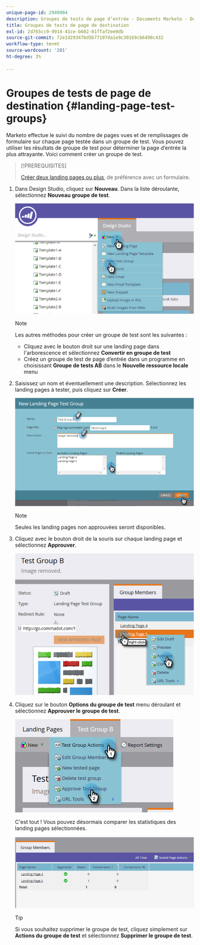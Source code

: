 ```yaml
---
unique-page-id: 2949904
description: Groupes de tests de page d’entrée - Documents Marketo - Documentation du produit
title: Groupes de tests de page de destination
exl-id: 2d765cc9-9914-41ce-b602-01ffaf2ee0db
source-git-commit: 72e1d29347bd5b77107da1e9c30169cb6490c432
workflow-type: tm+mt
source-wordcount: '201'
ht-degree: 3%

---
```


# Groupes de tests de page de destination {#landing-page-test-groups}

Marketo effectue le suivi du nombre de pages vues et de remplissages de formulaire sur chaque page testée dans un groupe de test. Vous pouvez utiliser les résultats de groupe de test pour déterminer la page d’entrée la plus attrayante. Voici comment créer un groupe de test.

>[!PREREQUISITES]
>
>[Créer deux landing pages ou plus](/help/marketo/getting-started/quick-wins/landing-page-with-a-form.md), de préférence avec un formulaire.

1. Dans Design Studio, cliquez sur **Nouveau**. Dans la liste déroulante, sélectionnez **Nouveau groupe de test**.

   ![](assets/image2015-8-5-13-3a32-3a50.png)

   >[!NOTE]
   >
   >Les autres méthodes pour créer un groupe de test sont les suivantes :
   >
   >* Cliquez avec le bouton droit sur une landing page dans l&#39;arborescence et sélectionnez **Convertir en groupe de test**
   >* Créez un groupe de test de page d’entrée dans un programme en choisissant **Groupe de tests AB** dans le **Nouvelle ressource locale** menu


1. Saisissez un nom et éventuellement une description. Sélectionnez les landing pages à tester, puis cliquez sur **Créer**.

   ![](assets/image2015-8-5-13-3a39-3a10.png)

   >[!NOTE]
   >
   >Seules les landing pages non approuvées seront disponibles.

1. Cliquez avec le bouton droit de la souris sur chaque landing page et sélectionnez **Approuver**.

   ![](assets/three-1.png)

1. Cliquez sur le bouton **Options du groupe de test** menu déroulant et sélectionnez **Approuver le groupe de test**.

   ![](assets/four-1.png)

   C&#39;est tout ! Vous pouvez désormais comparer les statistiques des landing pages sélectionnées.

   ![](assets/five.png)

   >[!TIP]
   >
   >Si vous souhaitez supprimer le groupe de test, cliquez simplement sur **Actions du groupe de test** et sélectionnez **Supprimer le groupe de test**.
